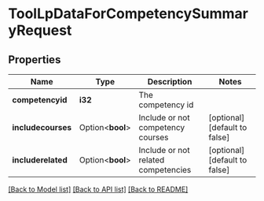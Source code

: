 # ToolLpDataForCompetencySummaryRequest

## Properties

Name | Type | Description | Notes
------------ | ------------- | ------------- | -------------
**competencyid** | **i32** | The competency id | 
**includecourses** | Option<**bool**> | Include or not competency courses | [optional][default to false]
**includerelated** | Option<**bool**> | Include or not related competencies | [optional][default to false]

[[Back to Model list]](../README.md#documentation-for-models) [[Back to API list]](../README.md#documentation-for-api-endpoints) [[Back to README]](../README.md)


